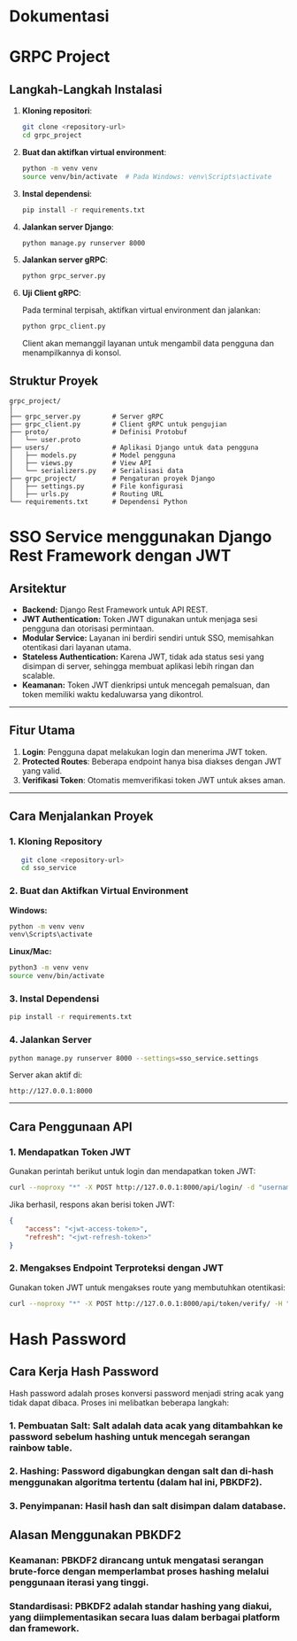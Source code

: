 # **Dokumentasi**

# **GRPC Project**
## Langkah-Langkah Instalasi

1. **Kloning repositori**:
   ```bash
   git clone <repository-url>
   cd grpc_project
   ```

2. **Buat dan aktifkan virtual environment**:
   ```bash
   python -m venv venv
   source venv/bin/activate  # Pada Windows: venv\Scripts\activate
   ```

3. **Instal dependensi**:
   ```bash
   pip install -r requirements.txt
   ```

4. **Jalankan server Django**:
   ```bash
   python manage.py runserver 8000
   ```

5. **Jalankan server gRPC**:
   ```bash
   python grpc_server.py
   ```

6. **Uji Client gRPC**:

   Pada terminal terpisah, aktifkan virtual environment dan jalankan:

   ```bash
   python grpc_client.py
   ```

   Client akan memanggil layanan untuk mengambil data pengguna dan menampilkannya di konsol.

## Struktur Proyek

```
grpc_project/
│
├── grpc_server.py        # Server gRPC
├── grpc_client.py        # Client gRPC untuk pengujian
├── proto/                # Definisi Protobuf
│   └── user.proto
├── users/                # Aplikasi Django untuk data pengguna
│   ├── models.py         # Model pengguna
│   ├── views.py          # View API
│   └── serializers.py    # Serialisasi data
├── grpc_project/         # Pengaturan proyek Django
│   ├── settings.py       # File konfigurasi
│   ├── urls.py           # Routing URL
└── requirements.txt      # Dependensi Python
```

# **SSO Service menggunakan Django Rest Framework dengan JWT**  

## **Arsitektur**  
- **Backend:** Django Rest Framework untuk API REST.
- **JWT Authentication:** Token JWT digunakan untuk menjaga sesi pengguna dan otorisasi permintaan.
- **Modular Service:** Layanan ini berdiri sendiri untuk SSO, memisahkan otentikasi dari layanan utama.
- **Stateless Authentication:** Karena JWT, tidak ada status sesi yang disimpan di server, sehingga membuat aplikasi lebih ringan dan scalable.  
- **Keamanan:** Token JWT dienkripsi untuk mencegah pemalsuan, dan token memiliki waktu kedaluwarsa yang dikontrol.

---

## **Fitur Utama**  
1. **Login**: Pengguna dapat melakukan login dan menerima JWT token.  
2. **Protected Routes**: Beberapa endpoint hanya bisa diakses dengan JWT yang valid.  
3. **Verifikasi Token**: Otomatis memverifikasi token JWT untuk akses aman.  

---

## **Cara Menjalankan Proyek**  

### **1. Kloning Repository**  
```bash
   git clone <repository-url>
   cd sso_service
```

### **2. Buat dan Aktifkan Virtual Environment**  
**Windows:**  
```bash
python -m venv venv
venv\Scripts\activate
```
**Linux/Mac:**  
```bash
python3 -m venv venv
source venv/bin/activate
```

### **3. Instal Dependensi**  
```bash
pip install -r requirements.txt
```

### **4. Jalankan Server**  
```bash
python manage.py runserver 8000 --settings=sso_service.settings
```

Server akan aktif di:  
```
http://127.0.0.1:8000
```

---

## **Cara Penggunaan API**  

### **1. Mendapatkan Token JWT**  
Gunakan perintah berikut untuk login dan mendapatkan token JWT:  
```bash
curl --noproxy "*" -X POST http://127.0.0.1:8000/api/login/ -d "username=alice&password=12345678"
```

Jika berhasil, respons akan berisi token JWT:  
```json
{
    "access": "<jwt-access-token>",
    "refresh": "<jwt-refresh-token>"
}
```

### **2. Mengakses Endpoint Terproteksi dengan JWT**  
Gunakan token JWT untuk mengakses route yang membutuhkan otentikasi:  
```bash
curl --noproxy "*" -X POST http://127.0.0.1:8000/api/token/verify/ -H "Content-Type: application/json" -d "{\"token\": \"<jwt-access-token>\"}"

```

# **Hash Password**
## **Cara Kerja Hash Password**
Hash password adalah proses konversi password menjadi string acak yang tidak dapat dibaca. Proses ini melibatkan beberapa langkah:
### **1. Pembuatan Salt:** Salt adalah data acak yang ditambahkan ke password sebelum hashing untuk mencegah serangan rainbow table.
### **2. Hashing:** Password digabungkan dengan salt dan di-hash menggunakan algoritma tertentu (dalam hal ini, PBKDF2).
### **3. Penyimpanan:** Hasil hash dan salt disimpan dalam database.

## **Alasan Menggunakan PBKDF2**
### **Keamanan:** PBKDF2 dirancang untuk mengatasi serangan brute-force dengan memperlambat proses hashing melalui penggunaan iterasi yang tinggi.
### **Standardisasi:** PBKDF2 adalah standar hashing yang diakui, yang diimplementasikan secara luas dalam berbagai platform dan framework.
